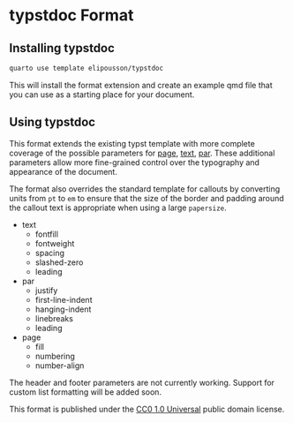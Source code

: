 # typstdoc Format

## Installing typstdoc

```bash
quarto use template elipousson/typstdoc
```

This will install the format extension and create an example qmd file
that you can use as a starting place for your document.

## Using typstdoc

This format extends the existing typst template with more complete coverage of the possible parameters for [page](https://typst.app/docs/reference/layout/page/), [text](https://typst.app/docs/reference/text/text/), [par](https://typst.app/docs/reference/model/par/). These additional parameters allow more fine-grained control over the typography and appearance of the document.

The format also overrides the standard template for callouts by converting units from `pt` to `em` to ensure that the size of the border and padding around the callout text is appropriate when using a large `papersize`.

- text
  - fontfill
  - fontweight
  - spacing
  - slashed-zero
  - leading
- par
  - justify
  - first-line-indent
  - hanging-indent
  - linebreaks
  - leading
- page
  - fill
  - numbering
  - number-align
  
The header and footer parameters are not currently working. Support for custom list formatting will be added soon. 

This format is published under the [CC0 1.0 Universal](https://creativecommons.org/publicdomain/zero/1.0/) public domain license.

